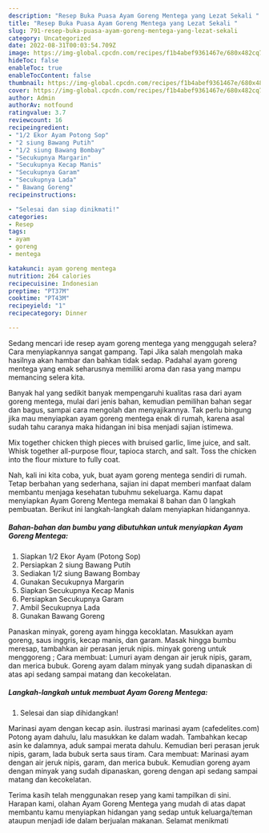 ```yaml
---
description: "Resep Buka Puasa Ayam Goreng Mentega yang Lezat Sekali "
title: "Resep Buka Puasa Ayam Goreng Mentega yang Lezat Sekali "
slug: 791-resep-buka-puasa-ayam-goreng-mentega-yang-lezat-sekali
category: Uncategorized
date: 2022-08-31T00:03:54.709Z
image: https://img-global.cpcdn.com/recipes/f1b4abef9361467e/680x482cq70/ayam-goreng-mentega-foto-resep-utama.jpg
hideToc: false
enableToc: true
enableTocContent: false
thumbnail: https://img-global.cpcdn.com/recipes/f1b4abef9361467e/680x482cq70/ayam-goreng-mentega-foto-resep-utama.jpg
cover: https://img-global.cpcdn.com/recipes/f1b4abef9361467e/680x482cq70/ayam-goreng-mentega-foto-resep-utama.jpg
author: Admin
authorAv: notfound
ratingvalue: 3.7
reviewcount: 16
recipeingredient:
- "1/2 Ekor Ayam Potong Sop"
- "2 siung Bawang Putih"
- "1/2 siung Bawang Bombay"
- "Secukupnya Margarin"
- "Secukupnya Kecap Manis"
- "Secukupnya Garam"
- "Secukupnya Lada"
- " Bawang Goreng"
recipeinstructions:

- "Selesai dan siap dinikmati!"
categories:
- Resep
tags:
- ayam
- goreng
- mentega

katakunci: ayam goreng mentega 
nutrition: 264 calories
recipecuisine: Indonesian
preptime: "PT37M"
cooktime: "PT43M"
recipeyield: "1"
recipecategory: Dinner

---
```



Sedang mencari ide resep ayam goreng mentega yang menggugah selera? Cara menyiapkannya sangat gampang. Tapi Jika salah mengolah maka hasilnya akan hambar dan bahkan tidak sedap. Padahal ayam goreng mentega yang enak seharusnya memiliki aroma dan rasa yang mampu memancing selera kita.


Banyak hal yang sedikit banyak mempengaruhi kualitas rasa dari ayam goreng mentega, mulai dari jenis bahan, kemudian pemilihan bahan segar dan bagus, sampai cara mengolah dan menyajikannya. Tak perlu bingung jika mau menyiapkan ayam goreng mentega enak di rumah, karena asal sudah tahu caranya maka hidangan ini bisa menjadi sajian istimewa.

Mix together chicken thigh pieces with bruised garlic, lime juice, and salt. Whisk together all-purpose flour, tapioca starch, and salt. Toss the chicken into the flour mixture to fully coat.


Nah, kali ini kita coba, yuk, buat ayam goreng mentega sendiri di rumah. Tetap berbahan yang sederhana, sajian ini dapat memberi manfaat dalam membantu menjaga kesehatan tubuhmu sekeluarga. Kamu dapat menyiapkan Ayam Goreng Mentega memakai 8 bahan dan 0 langkah pembuatan. Berikut ini langkah-langkah dalam menyiapkan hidangannya.

<!--inarticleads1-->

##### Bahan-bahan dan bumbu yang dibutuhkan untuk menyiapkan Ayam Goreng Mentega:

1. Siapkan 1/2 Ekor Ayam (Potong Sop)
1. Persiapkan 2 siung Bawang Putih
1. Sediakan 1/2 siung Bawang Bombay
1. Gunakan Secukupnya Margarin
1. Siapkan Secukupnya Kecap Manis
1. Persiapkan Secukupnya Garam
1. Ambil Secukupnya Lada
1. Gunakan  Bawang Goreng


Panaskan minyak, goreng ayam hingga kecoklatan. Masukkan ayam goreng, saus inggris, kecap manis, dan garam. Masak hingga bumbu meresap, tambahkan air perasan jeruk nipis. minyak goreng untuk menggoreng ; Cara membuat: Lumuri ayam dengan air jeruk nipis, garam, dan merica bubuk. Goreng ayam dalam minyak yang sudah dipanaskan di atas api sedang sampai matang dan kecokelatan. 

<!--inarticleads2-->

##### Langkah-langkah untuk membuat Ayam Goreng Mentega:


1. Selesai dan siap dihidangkan!

Marinasi ayam dengan kecap asin. ilustrasi marinasi ayam (cafedelites.com) Potong ayam dahulu, lalu masukkan ke dalam wadah. Tambahkan kecap asin ke dalamnya, aduk sampai merata dahulu. Kemudian beri perasan jeruk nipis, garam, lada bubuk serta saus tiram. Cara membuat: Marinasi ayam dengan air jeruk nipis, garam, dan merica bubuk. Kemudian goreng ayam dengan minyak yang sudah dipanaskan, goreng dengan api sedang sampai matang dan kecokelatan. 

Terima kasih telah menggunakan resep yang kami tampilkan di sini. Harapan kami, olahan Ayam Goreng Mentega yang mudah di atas dapat membantu kamu menyiapkan hidangan yang sedap untuk keluarga/teman ataupun menjadi ide dalam berjualan makanan. Selamat menikmati
